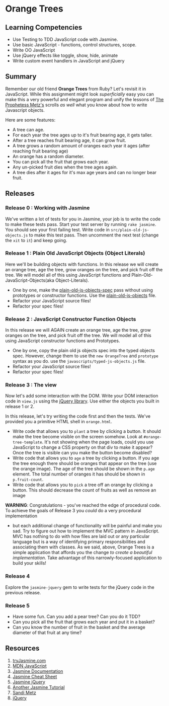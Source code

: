 # Orange Trees

## Learning Competencies

* Use Testing to TDD JavaScript code with Jasmine.
* Use basic JavaScript - functions, control structures, scope.
* Write OO JavaScript
* Use jQuery effects like toggle, show, hide, animate
* Write custom event handlers in JavaScript and jQuery

## Summary

Remember our old friend **Orange Trees** from Ruby? Let's revisit it in
JavaScript.  While this assignment might look _superficially_ easy you can make
this a very powerful and elegant program and unify the lessons of [The
Prophetess Metz's][metz] scrolls *as well* what you know about how to write
Javascript objects.

Here are some features:

* A tree can age.
* For each year the tree ages up to it's fruit bearing age, it gets taller.
* After a tree reaches fruit bearing age, it can grow fruit.
* A tree grows a random amount of oranges each year it ages (after reaching
  fruit bearing age)
* An orange has a random diameter.
* You can pick all the fruit that grows each year.
* Any un-picked fruit dies when the tree ages again.
* A tree dies after it ages for it's max age years and can no longer bear
  fruit.

## Releases

### Release 0 : Working with Jasmine

We've written a lot of tests for you in Jasmine, your job is to write the code
to make these tests pass.  Start your test server by running `rake jasmine`.
You should see your first failing test.  Write code in
`src/plain-old-js-objects.js` to make this test pass.  Then uncomment the next
test (change the `xit` to `it`) and keep going.

### Release 1 : Plain Old JavaScript Objects (Object Literals)

Here we'll be building objects with functions. In this release we will create an
orange tree, age the tree, grow oranges on the tree, and pick fruit off the
tree.  We will model all of this using JavaScript functions and
Plain-Old-JavaScript-Objects(aka Object-Literals).

* One by one, make the
  [plain-old-js-objects-spec](./spec/javascripts/plain_old_js_objects_spec.js)
  pass without using prototypes or constructor functions. Use the
  [plain-old-js-objects](./javascripts/plain-old-js-objects.js) file.
* Refactor your JavaScript source files!
* Refactor your spec files!

### Release 2 : JavaScript Constructor Function Objects

In this release we will AGAIN create an orange tree, age the tree, grow oranges
on the tree, and pick fruit off the tree.  We will model all of this using
JavaScript constructor functions and Prototypes.

* One by one, copy the plain old js objects spec into the typed objects spec.
  However, change them to use the `new OrangeTree` and `prototype` syntax as you
  do. use the `javascripts/typed-js-objects.js` file.
* Refactor your JavaScript source files!
* Refactor your spec files!

### Release 3 : The view

Now let's add some interaction with the DOM. Write your DOM interaction code in
`view.js` using the [jQuery library][]. Use either the
objects you built in release 1 or 2.

In this release, let's try writing the code first and then the tests.  We've
provided you a primitive HTML shell in `orange.html`.

* Write code that allows you to `plant` a tree by clicking a button. It should
  make the tree become visible on the screen somehow.  Look at
  `#orange-tree-template`.  It's not showing when the page loads, could you use
  JavaScript to change a CSS property on that div to make it appear?  Once the
  tree is visible can you make the button become disabled?
* Write code that allows you to `age` a tree by clicking a button.  If you age
  the tree enough there should be oranges that appear on the tree (use the
  orange image).  The age of the tree should be shown in the `p.age` element.
  The total number of oranges it has should be shown in `p.fruit-count`.
* Write code that allows you to `pick` a tree off an orange by clicking a
  button.  This should decrease the count of fruits as well as remove an image

**WARNING**:  Congratulations - you've reached the edge of procedural code.  To
achieve the goals of Release 3 you _could_ do a very procedural implementation
- but each additional change of functionality will be painful and make you sad.
Try to figure out how to implement the MVC pattern in JavaScript.  MVC has
nothing to do with how files are laid out or any particular language but is a
way of identifying primary responsibilities and associating them with classes.
As we said, above, Orange Trees is a simple application that affords you the
change _to create a beautiful implementation_.  Take advantage of this
narrowly-focused application to build your skills!

### Release 4

Explore the `jasmine-jquery` gem to write tests for the jQuery code in the
previous release.

### Release 5

* Have some fun.  Can you add a pear tree? Can you do it TDD?
* Can you pick all the fruit that grows each year and put it in a basket?
* Can you know the number of fruit in the basket and the average diameter of
  that fruit at any time?

## Resources

1. [tryJasmine.com](http://tryjasmine.com)
1. [MDN JavaScript](https://developer.mozilla.org/en-US/docs/Web/JavaScript/Guide)
1. [Jasmine Documentation](http://pivotal.github.io/jasmine/)
1. [Jasmine Cheat Sheet](http://www.cheatography.com/citguy/cheat-sheets/jasmine-js-testing/)
1. [Jasmine jQuery](https://github.com/velesin/jasmine-jquery)
1. [Another Jasmine Tutorial](http://evanhahn.com/how-do-i-jasmine/)
1. [Sandi Metz][metz]
1. [jQuery][jQuery library]

[metz]: http://www.sandimetz.com/
[jQuery library]: http://jquery.com/
